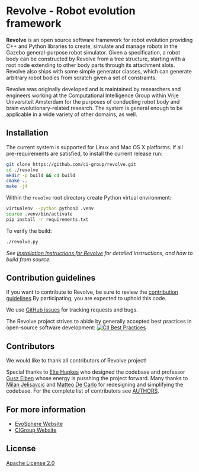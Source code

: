 # Revolve - Robot evolution framework

**Revolve** is an open source software framework for robot evolution providing C++ and Python libraries to create,
simulate and manage robots in the Gazebo general-purpose robot simulator. Given a specification, a robot body can be constructed by Revolve from a tree structure, starting with a root node extending to other body parts through its attachment slots. Revolve also ships with some simple generator classes, which can generate arbitrary robot bodies from scratch given a set of constraints.

Revolve was originally developed and is maintained by researchers and engineers working at the Computational Intelligence Group within Vrije Universiteit Amsterdam for the purposes of conducting robot body and brain evolutionary-related research. The system is general enough to be applicable in a wide variety of other domains, as well.

## Installation

The current system is supported  for Linux and Mac OS X platforms.
If all pre-requirements are satisfied, to install the current release run:

```bash
git clone https://github.com/ci-group/revolve.git
cd ./revolve
mkdir -p build && cd build
cmake ..
make -j4
```

Within the `revolve` root directory create Python virtual environment:

```bash
virtualenv --python python3 .venv
source .venv/bin/activate
pip install -r requirements.txt
```

To verify the build:
```bash
./revolve.py
```

*See [Installation Instructions for Revolve](https://github.com/ci-group/revolve/wiki/Installation-Instructions-for-Revolve)
for detailed instructions, and how to build from source.*

## Contribution guidelines

If you want to contribute to Revolve, be sure to review the [contribution
guidelines](CONTRIBUTING.md).By participating, you are expected to
uphold this code.

We use [GitHub issues](https://github.com/ci-group/revolve/issues) for
tracking requests and bugs.

The Revolve project strives to abide by generally accepted best practices in open-source software development:
[![CII Best Practices](https://bestpractices.coreinfrastructure.org/projects/2520/badge)](https://bestpractices.coreinfrastructure.org/projects/2520)

## Contributors

We would like to thank all contributors of Revolve project!

Special thanks to [Elte Hupkes](https://github.com/ElteHupkes/) who designed the codebase and professor [Gusz Eiben](https://www.cs.vu.nl/~gusz/) whose energy is pusshing the project forward.
Many thanks to [Milan Jelisavcic](https://github.com/milanjelisavcic/) and [Matteo De Carlo](https://github.com/portaloffreedom/) for redesigning and simplifying the codebase.
For the complete list of contributors see [AUTHORS](AUTHORS).

## For more information

* [EvoSphere Website](https://evosphere.eu/)
* [CIGroup Website](https://www.cs.vu.nl/ci/)

## License

[Apache License 2.0](LICENSE)
